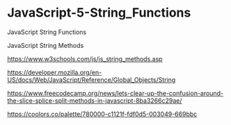 # JavaScript-5-String_Functions
JavaScript String Functions

JavaScript String Methods

https://www.w3schools.com/js/js_string_methods.asp

https://developer.mozilla.org/en-US/docs/Web/JavaScript/Reference/Global_Objects/String

https://www.freecodecamp.org/news/lets-clear-up-the-confusion-around-the-slice-splice-split-methods-in-javascript-8ba3266c29ae/

https://coolors.co/palette/780000-c1121f-fdf0d5-003049-669bbc
